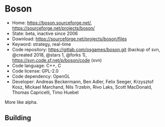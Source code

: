 # Boson

- Home: https://boson.sourceforge.net/, https://sourceforge.net/projects/boson/
- State: beta, inactive since 2006
- Download: https://sourceforge.net/projects/boson/files
- Keyword: strategy, real-time
- Code repository: https://gitlab.com/osgames/boson.git (backup of svn, @created 2018, @stars 1, @forks 1), https://svn.code.sf.net/p/boson/code (svn)
- Code language: C++, C
- Code license: GPL-2.0
- Code dependency: OpenGL
- Developer: Andreas Beckermann, Ben Adler, Felix Seeger, Krzysztof Kosz, Mickael Marchand, Nils Trzebin, Rivo Laks, Scott MacDonald, Thomas Capricelli, Timo Huebel

More like alpha.

## Building
